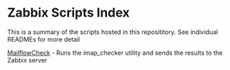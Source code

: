 # Zabbix Scripts Index

This is a summary of the scripts hosted in this reposititory. See individual READMEs for more detail

[MailflowCheck](https://github.com/DavidWGilmore/zabbix/scripts/mailflowcherk) - Runs the imap_checker utility and sends the results to the Zabbix server

